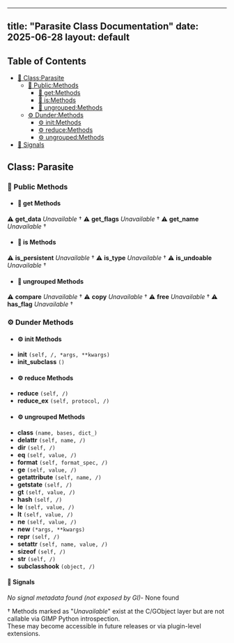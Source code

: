 <!-- Formatted by A³BS formatter.py -->
<!-- Generated by A³BS document.py -->
---
title: "Parasite Class Documentation"
date: 2025-06-28
layout: default
---

## Table of Contents
- [🔧 Class:Parasite](#class-parasite)
  - [ 🔹 Public:Methods](#public-methods)
    - [ 🔹 get:Methods](#get-methods)
    - [ 🔹 is:Methods](#is-methods)
    - [ 🔹 ungrouped:Methods](#ungrouped-methods)
  - [ ⚙ Dunder:Methods](#dunder-methods)
    - [ ⚙ init:Methods](#init-methods)
    - [ ⚙ reduce:Methods](#reduce-methods)
    - [ ⚙ ungrouped:Methods](#ungrouped-methods)
- [🔧 Signals](#signals-)
## Class: Parasite
### 🔹 Public Methods
<a name="public-methods"></a>
- #### 🔹 get Methods
<a name="get-methods"></a>
⚠️ **get_data** _Unavailable_ †
⚠️ **get_flags** _Unavailable_ †
⚠️ **get_name** _Unavailable_ †
- #### 🔹 is Methods
<a name="is-methods"></a>
⚠️ **is_persistent** _Unavailable_ †
⚠️ **is_type** _Unavailable_ †
⚠️ **is_undoable** _Unavailable_ †
- #### 🔹 ungrouped Methods
<a name="ungrouped-methods"></a>
⚠️ **compare** _Unavailable_ †
⚠️ **copy** _Unavailable_ †
⚠️ **free** _Unavailable_ †
⚠️ **has_flag** _Unavailable_ †
### ⚙ Dunder Methods
<a name="dunder-methods"></a>
- #### ⚙ init Methods
<a name="init-methods"></a>
  - **__init__** `(self, /, *args, **kwargs)`
  - **__init_subclass__** `()`
- #### ⚙ reduce Methods
<a name="reduce-methods"></a>
  - **__reduce__** `(self, /)`
  - **__reduce_ex__** `(self, protocol, /)`
- #### ⚙ ungrouped Methods
<a name="ungrouped-methods"></a>
  - **__class__** `(name, bases, dict_)`
  - **__delattr__** `(self, name, /)`
  - **__dir__** `(self, /)`
  - **__eq__** `(self, value, /)`
  - **__format__** `(self, format_spec, /)`
  - **__ge__** `(self, value, /)`
  - **__getattribute__** `(self, name, /)`
  - **__getstate__** `(self, /)`
  - **__gt__** `(self, value, /)`
  - **__hash__** `(self, /)`
  - **__le__** `(self, value, /)`
  - **__lt__** `(self, value, /)`
  - **__ne__** `(self, value, /)`
  - **__new__** `(*args, **kwargs)`
  - **__repr__** `(self, /)`
  - **__setattr__** `(self, name, value, /)`
  - **__sizeof__** `(self, /)`
  - **__str__** `(self, /)`
  - **__subclasshook__** `(object, /)`
#### 📣 Signals
<a name="signals-"></a>
_No signal metadata found (not exposed by GI)_- None found

† Methods marked as "_Unavailable_" exist at the C/GObject layer but are not callable via GIMP Python introspection.  
These may become accessible in future releases or via plugin-level extensions.